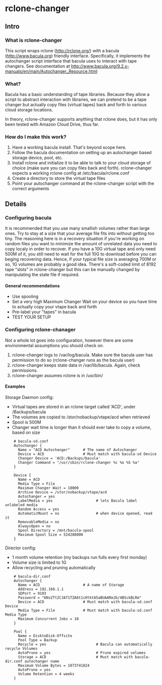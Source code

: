 # rclone-changer

## Intro

### What is rclone-changer

This script wraps rclone (http://rclone.org/) with a bacula (http://www.bacula.org) friendly
interface.  Specifically, it implements the autochanger script interface that bacula uses
to interact with tape changers.  See documentation at http://www.bacula.org/9.2.x-manuals/en/main/Autochanger_Resource.html

### What?

Bacula has a basic understanding of tape libraries.  Because they allow a script to abstract interaction with libraries, we 
can pretend to be a tape changer but actually copy files (virtual tapes) back and forth to various cloud storage locations.

In theory, rclone-changer supports anything that rclone does, but it has only been tested with Amazon Cloud Drive, thus far.

### How do I make this work?


1. Have a working bacula install.  That's beyond scope here.
1. Follow the bacula documentation on setting up an autochanger based storage
    device, pool, etc.
1. Install rclone and initialize it to be able to talk to your cloud storage
    of choice (make sure you can copy files back and forth).  rclone-changer
    expects a working rclone config at /etc/bacula/rclone.conf
1. Create a directory to store the virtual tape files 
1. Point your autochanger command at the rclone-changer script with the correct
    arguments

## Details

### Configuring bacula

It is recommended that you use many smallish volumes rather than large ones.  Try to stay at a size that your average file
fits into without getting too tiny.  The reasoning here is in a recovery situation if you're working on random files you 
want to minimize the amount of unrelated data you need to copy localy in order to recover.  If you have a 10G virtual tape
and only need 500M of it, you still need to wait for the full 10G to download before you can beging recovering data.  Hence,
if your typical file size is averaging 700M or so, 1G volumes are probably a good idea.  There's a soft-coded limit of 8192
tape "slots" in rclone-changer but this can be manually changed by manipulating the state file if required.

#### General recommendations

* Use spooling
* Set a very high Maximum Changer Wait on your device so you have time to actually copy your vtape back and forth
* Pre-label your "tapes" in bacula
* TEST YOUR SETUP

### Configuring rclone-chanager

Not a whole lot goes into configuration, however there are some environmental assumptions you should check on.


1. rclone-changer logs to /var/log/bacula.  Make sure the bacula user has permission to do so (rclone-changer runs as the bacula user)
1. rclone-changer keeps state data in /var/lib/bacula.  Again, check permissions.
1. rclone-changer assumes rclone is in /usr/bin/

#### Examples

Storage Daemon config:

* Virtual tapes are stored in an rclone target called 'ACD', under /Backups/bacula
* The volumes are copied to /stor/nobackup/vtape/acd when retrieved
* Spool is 500M
* Changer wait time is longer than it should ever take to copy a volume, based on size


```
    # bacula-sd.conf
    Autochanger {
      Name = "ACD Autochanger"      # The name of Autochanger
      Device = ACD                  # Must match with bacula-sd Device
      Changer Device = 'ACD:/Backups/bacula'
      Changer Command = "/usr/sbin/rclone-changer %c %o %S %a"
    }

    Device {
      Name = ACD
      Media Type = File
      Maximum Changer Wait = 18000
      Archive Device = /stor/nobackup/vtape/acd
      Autochanger = yes
      LabelMedia = yes                    # lets Bacula label unlabeled media
      Random Access = yes
      AutomaticMount = no                 # when device opened, read it
      RemovableMedia = no
      AlwaysOpen = no
      Spool Directory = /mnt/bacula-spool
      Maximum Spool Size = 524288000
    }
```

Director config:

* 1 month volume retention (my backups run fulls every first monday)
* Volume size is limited to 1G
* Allow recycling and pruning automatically
    
```
    # bacula-dir.conf
    Autochanger {
      Name = ACD                    # A name of Storage
      Address = 192.168.1.1
      SDPort = 9103
      Password = "6Nv2Tt2CJAf1TZA6t1cHtktA5aBUAARmJb/4BSckBLRm"
      Device = ACD                  # Must match with bacula-sd.conf Device
      Media Type = File             # Must match with bacula-sd.conf Media Type
      Maximum Concurrent Jobs = 10
    }   
    
    Pool {
      Name = DisktoDisk-Offsite
      Pool Type = Backup
      Recycle = yes                       # Bacula can automatically recycle Volumes
      AutoPrune = yes                     # Prune expired volumes
      Storage = ACD                       # Must match with bacula-dir.conf autochanger name
      Maximum Volume Bytes = 1073741824
      AutoPrune = yes
      Volume Retention = 4 weeks
    }
```
